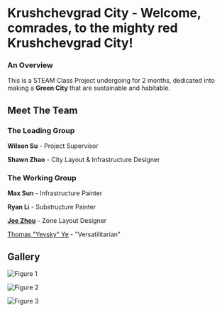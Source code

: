 # Krushchevgrad City - Welcome, comrades, to the mighty red Krushchevgrad City!

### An Overview
This is a STEAM Class Project undergoing for 2 months, dedicated into making a **Green City** that are sustainable and habitable.

## Meet The Team

### The Leading Group

**Wilson Su** - Project Supervisor

**Shawn Zhao** - City Layout & Infrastructure Designer

### The Working Group

**Max Sun** - Infrastructure Painter

**Ryan Li** - Substructure Painter

**[Joe Zhou](https://type-32.github.io/krushchevgrad.github.io/about/joe_zhou)** - Zone Layout Designer

[Thomas "Yevsky" Ye](https://type-32.github.io/krushchevgrad.github.io/about/thomas_ye) - "Versatilitarian"


## Gallery

![Figure 1](https://ibb.co/4gx7T6s)

![Figure 2](https://ibb.co/TgZW7Yq)

![Figure 3](https://ibb.co/Xt6KHYF)


